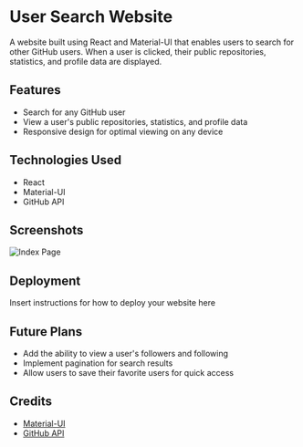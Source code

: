 # User Search Website

A website built using React and Material-UI that enables users to search for other GitHub users. When a user is clicked, their public repositories, statistics, and profile data are displayed.

## Features
- Search for any GitHub user
- View a user's public repositories, statistics, and profile data
- Responsive design for optimal viewing on any device

## Technologies Used
- React
- Material-UI
- GitHub API

## Screenshots
<img src = 'https://imgur.com/jCADLCm' alt = 'Index Page'>

## Deployment
Insert instructions for how to deploy your website here

## Future Plans
- Add the ability to view a user's followers and following
- Implement pagination for search results
- Allow users to save their favorite users for quick access

## Credits
- [Material-UI](https://material-ui.com/)
- [GitHub API](https://docs.github.com/en/rest/)


